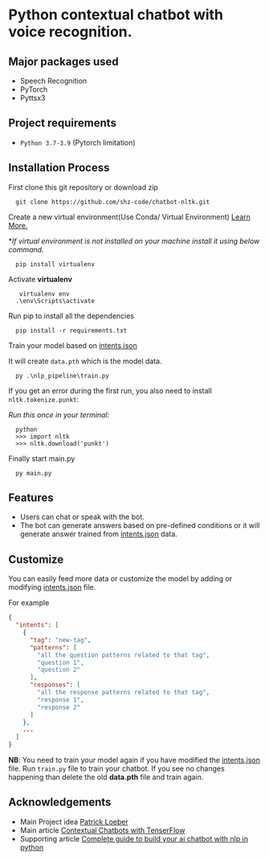 # Python contextual chatbot with voice recognition.

## Major packages used
- Speech Recognition
- PyTorch
- Pyttsx3

## Project requirements
- `Python 3.7-3.9` (Pytorch limitation)

## Installation Process

First clone this git repository or download zip
```console
  git clone https://github.com/shz-code/chatbot-nltk.git
```
Create a new virtual environment(Use Conda/ Virtual Environment) [Learn More.](https://docs.python.org/3/library/venv.html#:~:text=A%20virtual%20environment%20is%20created,the%20virtual%20environment%20are%20available.)

**If virtual environment is not installed on your machine install it using below command.*
```console
  pip install virtualenv
```
Activate **virtualenv**
```console
   virtualenv env
  .\env\Scripts\activate  
```
Run pip to install all the dependencies
```console
  pip install -r requirements.txt
```
Train your model based on [intents.json](https://github.com/shz-code/chatbot-nltk/blob/master/nlp_pipeline/training%20data/intents.json)

It will create `data.pth` which is the model data.

```console
  py .\nlp_pipeline\train.py
```
If you get an error during the first run, you also need to install `nltk.tokenize.punkt`:

*Run this once in your terminal:*

```console
  python
  >>> import nltk
  >>> nltk.download('punkt')
```
Finally start main.py
```console
  py main.py
```

## Features
- Users can chat or speak with the bot.
- The bot can generate answers based on pre-defined conditions or it will generate answer trained from [intents.json](https://github.com/shz-code/chatbot-nltk/blob/master/nlp_pipeline/training%20data/intents.json) data.
## Customize
You can easily feed more data or customize the model by adding or modifying [intents.json](https://github.com/shz-code/chatbot-nltk/blob/master/nlp_pipeline/training%20data/intents.json) file.

For example
```json
{
  "intents": [
    {
      "tag": "new-tag",
      "patterns": [
        "all the question patterns related to that tag",
        "question 1",
        "question 2"
      ],
      "responses": [
        "all the response patterns related to that tag",
        "response 1",
        "response 2"
      ]
    },
    ...
  ]
}
```
**NB**: You need to train your model again if you have modified the [intents.json](https://github.com/shz-code/chatbot-nltk/blob/master/nlp_pipeline/training%20data/intents.json) file. Run `train.py` file to train your chatbot. If you see no changes happening than delete the old **data.pth** file and train again.



## Acknowledgements
- Main Project idea [Patrick Loeber](https://github.com/patrickloeber/pytorch-chatbot)
- Main article [Contextual Chatbots with TenserFlow]( https://chatbotsmagazine.com/contextual-chat-bots-with-tensorflow-4391749d0077.) 
- Supporting article [Complete guide to build your ai chatbot with nlp in python](https://www.analyticsvidhya.com/blog/2021/10/complete-guide-to-build-your-ai-chatbot-with-nlp-in-python/)
